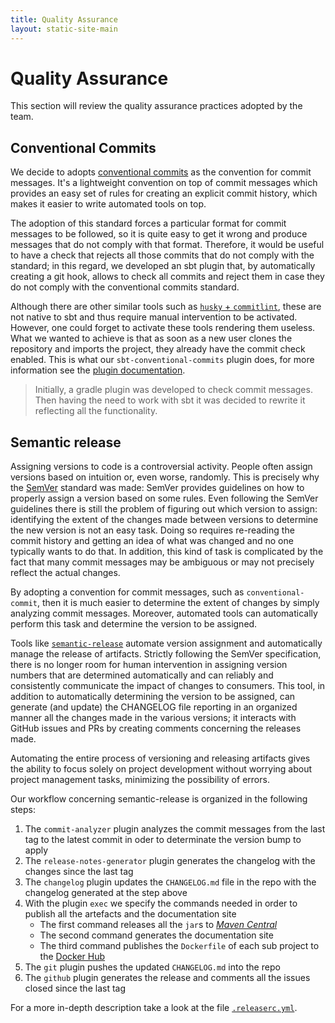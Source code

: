 ```yaml
---
title: Quality Assurance
layout: static-site-main
---
```


# Quality Assurance

This section will review the quality assurance practices adopted by the team.

## Conventional Commits

We decide to adopts [conventional commits](https://www.conventionalcommits.org/en/v1.0.0/) as the convention for commit messages.
It's a lightweight convention on top of commit messages which provides an easy set of rules for creating an explicit commit history, which makes it
easier to write automated tools on top.

The adoption of this standard forces a particular format for commit messages to be followed, so it is quite easy to get it wrong and produce messages
that do not comply with that format.
Therefore, it would be useful to have a check that rejects all those commits that do not comply with the standard;
in this regard, we developed an sbt plugin that, by automatically creating a git hook,
allows to check all commits and reject them in case they do not comply with the conventional commits standard.

Although there are other similar tools such as [`husky` + `commitlint`](https://github.com/conventional-changelog/commitlint), these are not native
to sbt and thus require manual intervention to be activated. However, one could forget to activate these tools rendering them useless.
What we wanted to achieve is that as soon as a new user clones the repository and imports the project, they already have the commit check enabled.
This is what our `sbt-conventional-commits` plugin does, for more information see the
[plugin documentation](https://github.com/nicolasfara/sbt-conventional-commits).

> Initially, a gradle plugin was developed to check commit messages.
> Then having the need to work with sbt it was decided to rewrite it reflecting all the functionality.

## Semantic release

Assigning versions to code is a controversial activity. People often assign versions based on intuition or, even worse, randomly.
This is precisely why the [SemVer](https://semver.org/) standard was made:
SemVer provides guidelines on how to properly assign a version based on some rules.
Even following the SemVer guidelines there is still the problem of figuring out which version to assign: identifying the extent of the changes made
between versions to determine the new version is not an easy task. Doing so requires re-reading the commit history and getting an idea of what was
changed and no one typically wants to do that.
In addition, this kind of task is complicated by the fact that many commit messages may be ambiguous or may not precisely reflect the actual changes.

By adopting a convention for commit messages, such as `conventional-commit`, then it is much easier to determine the extent of changes by simply
analyzing commit messages. Moreover, automated tools can automatically perform this task and determine the version to be assigned.

Tools like [`semantic-release`](https://semantic-release.gitbook.io/semantic-release/) automate version assignment and automatically manage the release
of artifacts. Strictly following the SemVer specification, there is no longer room for human intervention in assigning version numbers that are
determined automatically and can reliably and consistently communicate the impact of changes to consumers.
This tool, in addition to automatically determining the version to be assigned, can generate (and update) the CHANGELOG file reporting in an organized
manner all the changes made in the various versions; it interacts with GitHub issues and PRs by creating comments concerning the releases made.

Automating the entire process of versioning and releasing artifacts gives the ability to focus solely on project development without worrying about
project management tasks, minimizing the possibility of errors.

Our workflow concerning semantic-release is organized in the following steps:
1. The `commit-analyzer` plugin analyzes the commit messages from the last tag to the latest commit in oder to determinate the version bump to apply
2. The `release-notes-generator` plugin generates the changelog with the changes since the last tag
3. The `changelog` plugin updates the `CHANGELOG.md` file in the repo with the changelog generated at the step above
4. With the plugin `exec` we specify the commands needed in order to publish all the artefacts and the documentation site
   - The first command releases all the `jar`s to [_Maven Central_](https://www.sonatype.com)
   - The second command generates the documentation site
   - The third command publishes the `Dockerfile` of each sub project to the [Docker Hub](https://hub.docker.com/)
5. The `git` plugin pushes the updated `CHANGELOG.md` into the repo
6. The `github` plugin generates the release and comments all the issues closed since the last tag

For a more in-depth description take a look at the file [`.releaserc.yml`](https://github.com/atedeg/mdm/blob/main/.releaserc.yml).
